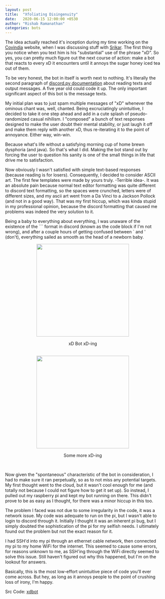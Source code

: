 ```yaml
---
layout: post
title:  "Xfoliating Disingenuity"
date:   2020-06-15 12:00:00 +0530
author: "Rishab Ramanathan"
categories: bots
---
```

<style>
.image-center{
	display: block;
	margin-left: auto;
	margin-right: auto;
}
</style>

The idea actually reached it's inception during my time working on the [Covindia](https://covindia.com) website, when I was discussing stuff with [Srikar](https://github.com/AnantaSrikar). The first thing you notice when you text him is his "substantial" use of the phrase "xD". So yes, you can pretty much figure out the next course of action: make a bot that reacts to every xD it encounters until it annoys the sugar honey iced tea out of them.

To be very honest, the bot in itself is worth next to nothing. It's literally the second paragraph of [discord.py documentation](https://discordpy.readthedocs.io/en/latest/) about reading texts and output messages. A five year old could code it up. The only important significant aspect of this bot is the message texts.

My initial plan was to just spam multiple messages of "xD" whenever the ominous chant was, well, chanted. Being excruciatingly unintuitive, I decided to take it one step ahead and add in a cute splash of pseudo-randomized casual nihilism. I "composed" a bunch of text responses designed to make the user doubt their mental stability, or just laugh it off and make them reply with another xD, thus re-iterating it to the point of annoyance. Either way, win-win.

Because what's life without a satisfying morning cup of home brewn dysphoria (and java). So that's what I did. Making the bot stand out by forcing the user to question his sanity is one of the small things in life that drive me to satisfaction.

Now obviously I wasn't satisfied with simple text-based responses (because reading is for losers). Consequently, I decided to consider ASCII art. The first few templates were made by yours truly. -Terrible idea-. It was an absolute pain because normal text editor formatting was quite different to discord text formatting, so the spaces were crunched, letters were of different sizes, and my ascii art went from a Da Vinci to a Jackson Pollock (and not in a good way). That was my first hiccup, which was kinda stupid in my professional opinion, because the discord formatting that caused me problems was indeed the very solution to it.

Being a baby to everything about everything, I was unaware of the existence of the \`\`\` format in discord (known as the code block if I'm not wrong), and after a couple hours of getting confused between \` and ' (don't), everything sailed as smooth as the head of a newborn baby.

<img src="/blogs/assets/img/blog-images/xfoliating_disingenuity/XDBot_0.jpg" width="300vw;" style="max-width: 400px;" class="image-center">
<p style="text-align: center">xD Bot xD-ing</p> <br>

<img src="/blogs/assets/img/blog-images/xfoliating_disingenuity/XDBot_1.jpg" width="300vw;" style="max-width: 400px;" class="image-center">
<p style="text-align: center">Some more xD-ing</p> <br>

Now given the "spontaneous" characteristic of the bot in consideration, I had to make sure it ran perpetually, so as to not miss any potential targets. My first thought went to the cloud, but it wasn't cool enough for me (and totally not because I could not figure how to get it set up). So instead, I pulled out my raspberry pi and kept my bot running on there. This didn't prove to be as easy as I thought, for there was a minor hiccup in this too.

The problem I faced was not due to some irregularity in the code, it was a network issue. My code was adequate to run on the pi, but I wasn't able to login to discord through it. Initially I thought it was an inherent pi bug, but I simply doubted the sophistication of the pi for my selfish needs. I ultimately found out the problem but not the exact reason for it.

I had SSH'd into my pi through an ethernet cable network, then connected my pi to my home WiFi for the internet. This seemed to cause some errors, for reasons unknown to me, as SSH'ing through the WiFi directly seemed to solve this issue. Still haven't figured out why this happened, but I'm on the lookout for answers.

Basically, this is the most low-effort unintuitive piece of code you'll ever come across. But hey, as long as it annoys people to the point of crushing loss of irony, I'm happy.

Src Code: [xdbot](https://github.com/wonder-coconut/xdbot)
